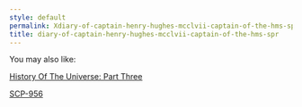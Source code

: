 ```yaml
---
style: default
permalink: Xdiary-of-captain-henry-hughes-mcclvii-captain-of-the-hms-spr
title: diary-of-captain-henry-hughes-mcclvii-captain-of-the-hms-spr
---
```

You may also like:

[History Of The Universe: Part Three](http://scp-wiki.net/history-of-the-universe-part-three)

[SCP-956](http://scp-wiki.net/scp-956)

